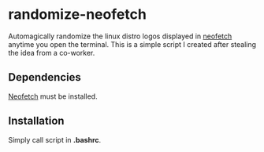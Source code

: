 # randomize-neofetch

Automagically randomize the linux distro logos displayed in [neofetch](https://github.com/dylanaraps/neofetch) anytime you open the terminal.
This is a simple script I created after stealing the idea from a co-worker.

## Dependencies
[Neofetch](https://github.com/dylanaraps/neofetch) must be installed.

## Installation
Simply call script in **.bashrc**.
